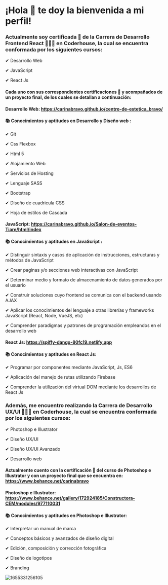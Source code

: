 # ¡Hola 👋 te doy la bienvenida a mi perfil!   

### Actualmente soy certificada 🏅 de la Carrera de Desarrollo Frontend React 👩🏻‍💻 en Coderhouse, la cual se encuentra conformada por los siguientes cursos:

✔ Desarrollo Web

✔ JavaScript 

✔ React Js

#### Cada uno con sus correspondientes certificaciones 🏅 y acompañados de un proyecto final, de los cuales se detallan a continuación:

#### Desarrollo Web: https://carinabravo.github.io/centro-de-estetica_bravo/

#### 📚 Conocimientos y aptitudes en Desarrollo y Diseño web :

✔ Git

✔ Css Flexbox

✔ Html 5

✔ Alojamiento Web

✔ Servicios de Hosting

✔ Lenguaje SASS

✔ Bootstrap

✔ Diseño de cuadricula CSS

✔ Hoja de estilos de Cascada


#### JavaScript: https://carinabravo.github.io/Salon-de-eventos-Tiare/html/index

#### 📚 Conocimientos y aptitudes en JavaScript :

✔ Distinguir sintaxis y casos de aplicación de instrucciones, estructuras y métodos de JavaScript

✔ Crear paginas y/o secciones web interactivas con JavaScript

✔ Determinar medio y formato de almacenamiento de datos generados por el usuario

✔ Construir soluciones cuyo frontend se comunica con el backend usando AJAX

✔ Aplicar los conocimientos del lenguaje a otras librerías y frameworks JavaScript (React, Node, VueJS, etc)

✔ Comprender paradigmas y patrones de programación empleandos en el desarrollo web

 
#### React Js: https://spiffy-dango-80fc19.netlify.app

#### 📚 Conocimientos y aptitudes en React Js:

✔ Programar por componentes mediante JavaScript, Js, ES6

✔ Aplicación del manejo de rutas utilizando Firebase

✔ Comprender la utilización del virtual DOM mediante los desarrollos de React Js


### Además, me encuentro realizando la Carrera de Desarrollo UX/UI 👩🏻‍💻 en Coderhouse, la cual se encuentra conformada por los siguientes cursos:

✔ Photoshop e Illustrator

✔ Diseño UX/UI

✔ Diseño UX/UI Avanzado

✔ Desarrollo web
  
#### Actualmente cuento con la certificación 🏅 del curso de Photoshop e Illustrator y con un proyecto final que se encuentra en: https://www.behance.net/carinabravo 

#### Photoshop e Illustrator: https://www.behance.net/gallery/172924185/Constructora-CEM/modules/977110031

#### 📚 Conocimientos y aptitudes en Photoshop e Illustrator:

✔ Interpretar un manual de marca

✔ Conceptos básicos y avanzados de diseño digital

✔ Edición, composición y corrección fotográfica

✔ Diseño de logotipos

✔ Branding 





![1655331256105](https://user-images.githubusercontent.com/54654136/186049433-e75e8d57-7462-49a1-9eb6-a87ba8ba43da.jpg)









